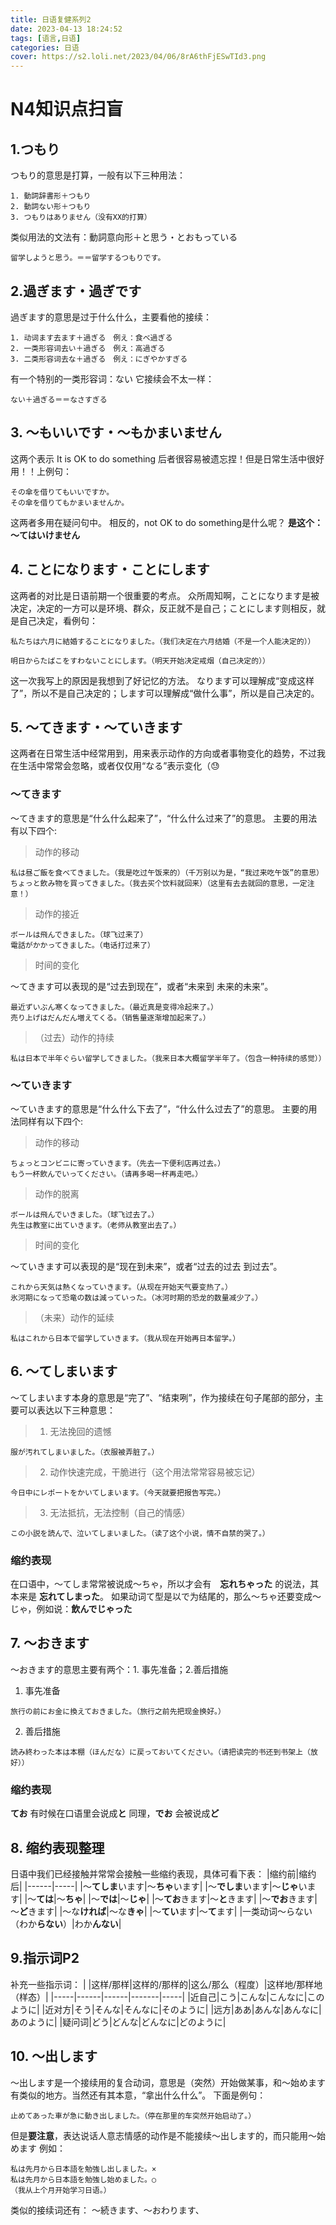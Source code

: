 ```yaml
---
title: 日语复健系列2
date: 2023-04-13 18:24:52
tags: [语言,日语]
categories: 日语
cover: https://s2.loli.net/2023/04/06/8rA6thFjESwTId3.png
---
```


# N4知识点扫盲
## 1.つもり
つもり的意思是打算，一般有以下三种用法：
```
1. 動詞辞書形＋つもり
2. 動詞ない形＋つもり
3. つもりはありません（没有XX的打算）
```

类似用法的文法有：動詞意向形＋と思う・とおもっている
```
留学しようと思う。＝＝留学するつもりです。
```

## 2.過ぎます・過ぎです
過ぎます的意思是过于什么什么，主要看他的接续：
```
1. 动词ます去ます＋過ぎる　例え：食べ過ぎる
2. 一类形容词去い＋過ぎる　例え：高過ぎる
3. 二类形容词去な＋過ぎる　例え：にぎやかすぎる
```

有一个特别的一类形容词：ない
它接续会不太一样：
```
ない＋過ぎる＝＝なさすぎる
```

## 3. ～もいいです・～もかまいません
这两个表示 It is OK to do something
后者很容易被遗忘捏！但是日常生活中很好用！！上例句：
```
その傘を借りてもいいですか。
その傘を借りてもかまいませんか。
```

这两者多用在疑问句中。
相反的，not OK to do something是什么呢？
**是这个：～てはいけません**

## 4. ことになります・ことにします
这两者的对比是日语前期一个很重要的考点。
众所周知啊，ことになります是被决定，决定的一方可以是环境、群众，反正就不是自己；ことにします则相反，就是自己决定，看例句：
```
私たちは六月に結婚することになりました。（我们决定在六月结婚（不是一个人能决定的））

明日からたばこをすわないことにします。（明天开始决定戒烟（自己决定的））
```

这一次我写上的原因是我想到了好记忆的方法。
なります可以理解成“变成这样了”，所以不是自己决定的；します可以理解成“做什么事”，所以是自己决定的。

## 5. ～てきます・～ていきます
这两者在日常生活中经常用到，用来表示动作的方向或者事物变化的趋势，不过我在生活中常常会忽略，或者仅仅用“なる”表示变化（😓
### ～てきます
～てきます的意思是“什么什么起来了”，“什么什么过来了”的意思。
主要的用法有以下四个:

> 动作的移动
```
私は昼ご飯を食べてきました。（我是吃过午饭来的）（千万别以为是，“我过来吃午饭”的意思）
ちょっと飲み物を買ってきました。（我去买个饮料就回来）（这里有去去就回的意思，一定注意！）
```

> 动作的接近
```
ボールは飛んできました。（球飞过来了）
電話がかかってきました。（电话打过来了）
```

> 时间的变化

～てきます可以表现的是“过去到现在”，或者“未来到 未来的未来”。
```
最近ずいぶん寒くなってきました。（最近真是变得冷起来了。）
売り上げはだんだん増えてくる。（销售量逐渐增加起来了。）
```

> （过去）动作的持续
```
私は日本で半年ぐらい留学してきました。（我来日本大概留学半年了。（包含一种持续的感觉））
```

### ～ていきます
～ていきます的意思是“什么什么下去了”，“什么什么过去了”的意思。
主要的用法同样有以下四个:

> 动作的移动
```
ちょっとコンビニに寄っていきます。（先去一下便利店再过去。）
もう一杯飲んでいってください。（请再多喝一杯再走吧。）
```

> 动作的脱离
```
ボールは飛んでいきました。（球飞过去了。）
先生は教室に出ていきます。（老师从教室出去了。）
```

> 时间的变化

～ていきます可以表现的是“现在到未来”，或者“过去的过去 到过去”。
```
これから天気は熱くなっていきます。（从现在开始天气要变热了。）
氷河期になって恐竜の数は減っていった。（冰河时期的恐龙的数量减少了。）
```

> （未来）动作的延续
```
私はこれから日本で留学していきます。（我从现在开始再日本留学。）
```

## 6. ～てしまいます
～てしまいます本身的意思是“完了”、“结束咧”，作为接续在句子尾部的部分，主要可以表达以下三种意思：

> 1. 无法挽回的遗憾
```
服が汚れてしまいました。（衣服被弄脏了。）
```

> 2. 动作快速完成，干脆进行（这个用法常常容易被忘记）
```
今日中にレポートをかいてしまいます。（今天就要把报告写完。）
```

> 3. 无法抵抗，无法控制（自己的情感）
```
この小説を読んで、泣いてしまいました。（读了这个小说，情不自禁的哭了。）
```

### 缩约表现
在口语中，～てしま常常被说成～ちゃ，所以才会有　**忘れちゃった** 的说法，其本来是 **忘れてしまった**。
如果动词て型是以で为结尾的，那么～ちゃ还要变成～じゃ，例如说：**飲んでじゃった**

## 7. ～おきます
～おきます的意思主要有两个：1. 事先准备；2.善后措施

1. 事先准备

```
旅行の前にお金に換えておきました。（旅行之前先把现金换好。）
```

2. 善后措施

```
読み終わった本は本棚（ほんだな）に戻っておいてください。（请把读完的书还到书架上（放好））
```

### 缩约表现
**てお** 有时候在口语里会说成**と**
同理，**でお** 会被说成**ど**

## 8. 缩约表现整理
日语中我们已经接触并常常会接触一些缩约表现，具体可看下表：
|缩约前|缩约后|
|------|-----|
|～**てしま**います|～**ちゃ**います|
|～**でしま**います|～**じゃ**います|
|～**ては**|～**ちゃ**|
|～**では**|～**じゃ**|
|～**てお**きます|～**と**きます|
|～**でお**きます|～**ど**きます|
|～な**ければ**|～な**きゃ**|
|～**てい**ます|～**て**ます|
|一类动词～らない（わか**らない**）|わか**んない**|

## 9.指示词P2
补充一些指示词：
| |这样/那样|这样的/那样的|这么/那么（程度）|这样地/那样地（样态）|
|-----|------|------|-------|-----|
|近自己|こう|こんな|こんなに|このように|
|近对方|そう|そんな|そんなに|そのように|
|远方|ああ|あんな|あんなに|あのように|
|疑问词|どう|どんな|どんなに|どのように|

## 10. ～出します
～出します是一个接续用的复合动词，意思是（突然）开始做某事，和～始めます有类似的地方。当然还有其本意，“拿出什么什么”。
下面是例句：
```
止めてあった車が急に動き出しました。（停在那里的车突然开始启动了。）
```

但是**要注意**，表达说话人意志情感的动作是不能接续～出します的，而只能用～始めます
例如：
```
私は先月から日本語を勉強し出しました。×
私は先月から日本語を勉強し始めました。○
（我从上个月开始学习日语。）
```

类似的接续词还有：
～続きます、～おわります、

